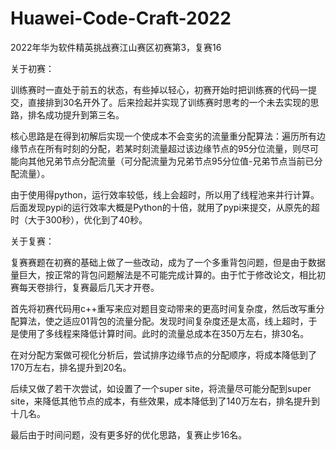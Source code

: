 # Huawei-Code-Craft-2022
2022年华为软件精英挑战赛江山赛区初赛第3，复赛16

关于初赛：

训练赛时一直处于前五的状态，有些掉以轻心，初赛开始时把训练赛的代码一提交，直接排到30名开外了。后来捡起并实现了训练赛时思考的一个未去实现的思路，排名成功提升到第三名。

核心思路是在得到初解后实现一个使成本不会变劣的流量重分配算法：遍历所有边缘节点在所有时刻的分配，若某时刻流量超过该边缘节点的95分位流量，则尽可能向其他兄弟节点分配流量（可分配流量为兄弟节点95分位值-兄弟节点当前已分配流量）。

由于使用得python，运行效率较低，线上会超时，所以用了线程池来并行计算。后面发现pypi的运行效率大概是Python的十倍，就用了pypi来提交，从原先的超时（大于300秒），优化到了40秒。

关于复赛：

复赛赛题在初赛的基础上做了一些改动，成为了一个多重背包问题，但是由于数据量巨大，按正常的背包问题解法是不可能完成计算的。由于忙于修改论文，相比初赛每天卷排行，复赛最后几天才开卷。

首先将初赛代码用c++重写来应对题目变动带来的更高时间复杂度，然后改写重分配算法，使之适应01背包的流量分配。发现时间复杂度还是太高，线上超时，于是使用了多线程来降低计算时间。此时的流量总成本在350万左右，排30名。

在对分配方案做可视化分析后，尝试排序边缘节点的分配顺序，将成本降低到了170万左右，排名提升到20名。

后续又做了若干次尝试，如设置了一个super site，将流量尽可能分配到super site，来降低其他节点的成本，有些效果，成本降低到了140万左右，排名提升到十几名。

最后由于时间问题，没有更多好的优化思路，复赛止步16名。

